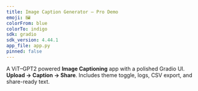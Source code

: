```yaml
---
title: Image Caption Generator — Pro Demo
emoji: 🖼️
colorFrom: blue
colorTo: indigo
sdk: gradio
sdk_version: 4.44.1
app_file: app.py
pinned: false
---
```


A ViT–GPT2 powered **Image Captioning** app with a polished Gradio UI.
**Upload → Caption → Share**. Includes theme toggle, logs, CSV export, and share-ready text.
